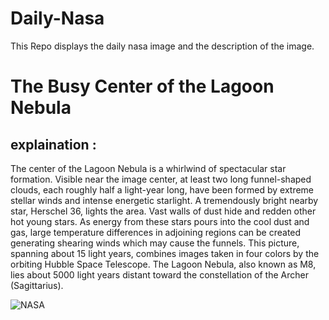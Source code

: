 # Daily-Nasa

This Repo displays the daily nasa image and the description of the image.

<!--NASA-->
# The Busy Center of the Lagoon Nebula
## explaination :

The center of the Lagoon Nebula is a whirlwind of spectacular star formation. Visible near the image center, at least two long funnel-shaped clouds, each roughly half a light-year long, have been formed by extreme stellar winds and intense energetic starlight.  A tremendously bright nearby star, Herschel 36, lights the area.  Vast walls of dust hide and redden other hot young stars.  As energy from these stars pours into the cool dust and gas, large temperature differences in adjoining regions can be created generating shearing winds which may cause the funnels.  This picture, spanning about 15 light years, combines images taken in four colors by the orbiting Hubble Space Telescope.  The Lagoon Nebula, also known as M8, lies about 5000 light years distant toward the constellation of the Archer (Sagittarius).

![NASA](https://apod.nasa.gov/apod/image/2306/LagoonCenter_HubblePobes_960.jpg)
<!--/NASA-->